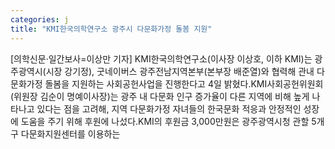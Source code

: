 ```yaml
---
categories: j
title: "KMI한국의학연구소 광주시 다문화가정 돌봄 지원"
---
```

[의학신문·일간보사=이상만 기자] KMI한국의학연구소(이사장 이상호, 이하 KMI)는 광주광역시(시장 강기정), 굿네이버스 광주전남지역본부(본부장 배준열)와 협력해 관내 다문화가정 돌봄을 지원하는 사회공헌사업을 진행한다고 4일 밝혔다.KMI사회공헌위원회(위원장 김순이 명예이사장)는 광주 내 다문화 인구 증가율이 다른 지역에 비해 높게 나타나고 있다는 점을 고려해, 지역 다문화가정 자녀들의 한국문화 적응과 안정적인 성장에 도움을 주기 위해 후원에 나섰다.KMI의 후원금 3,000만원은 광주광역시청 관할 5개구 다문화지원센터를 이용하는